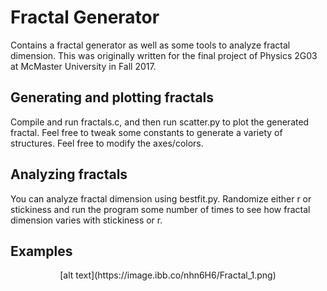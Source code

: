 # Fractal Generator

Contains a fractal generator as well as some tools to analyze fractal dimension. This was originally written for the final project of Physics 2G03 at McMaster University in Fall 2017.

## Generating and plotting fractals

Compile and run fractals.c, and then run scatter.py to plot the generated fractal. Feel free to tweak some constants to generate a variety of structures. Feel free to modify the axes/colors.

## Analyzing fractals

You can analyze fractal dimension using bestfit.py. Randomize either r or stickiness and run the program some number of times to see how fractal dimension varies with stickiness or r.

## Examples

<p align = "center">
  [alt text](https://image.ibb.co/nhn6H6/Fractal_1.png)
</p>

